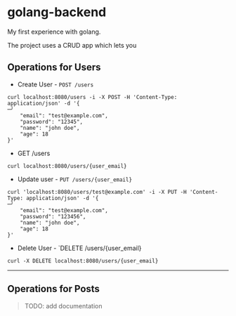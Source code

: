 # golang-backend

My first experience with golang.

The project uses a CRUD app which lets you
## Operations for Users
- Create User - `POST /users`
```
curl localhost:8080/users -i -X POST -H 'Content-Type: application/json' -d '{                                                                                                        ─╯
    "email": "test@example.com",
    "password": "12345",
    "name": "john doe",
    "age": 18
}'
```
- GET /users
```
curl localhost:8080/users/{user_email}
```
- Update user - `PUT /users/{user_email}`
```
curl 'localhost:8080/users/test@example.com' -i -X PUT -H 'Content-Type: application/json' -d '{                                                                                      ─╯
    "email": "test@example.com",
    "password": "123456",
    "name": "john doe",
    "age": 18
}'
```
- Delete User - `DELETE /users/{user_email}
```
curl -X DELETE localhost:8080/users/{user_email}
```
---

## Operations for Posts

> TODO: add documentation











